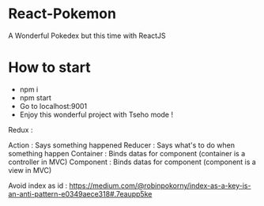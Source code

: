 # React-Pokemon
A Wonderful Pokedex but this time with ReactJS

# How to start

- npm i
- npm start
- Go to localhost:9001
- Enjoy this wonderful project with Tseho mode !



Redux :

Action : Says something happened
Reducer : Says what's to do when something happen
Container : Binds datas for component (container is a controller in MVC)
Component : Binds datas for component (component is a view in MVC)


Avoid index as id : https://medium.com/@robinpokorny/index-as-a-key-is-an-anti-pattern-e0349aece318#.7eaupp5ke






